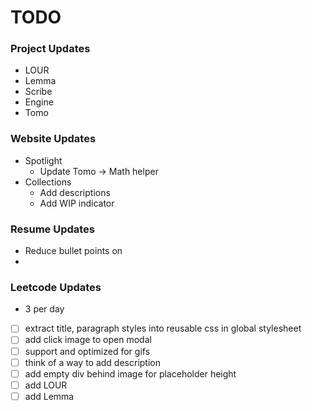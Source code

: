 # TODO

### Project Updates
- LOUR
- Lemma
- Scribe
- Engine
- Tomo

### Website Updates
- Spotlight
  - Update Tomo -> Math helper
- Collections
  - Add descriptions
  - Add WIP indicator


### Resume Updates
- Reduce bullet points on 
- 

### Leetcode Updates
- 3 per day



- [ ] extract title, paragraph styles into reusable css in global stylesheet
- [ ] add click image to open modal
- [ ] support and optimized for gifs
- [ ] think of a way to add description
- [ ] add empty div behind image for placeholder height
- [ ] add LOUR
- [ ] add Lemma